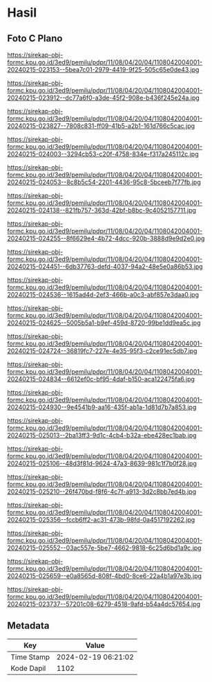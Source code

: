 # Hasil

## Foto C Plano

https://sirekap-obj-formc.kpu.go.id/3ed9/pemilu/pdpr/11/08/04/20/04/1108042004001-20240215-023153--5bea7c01-2979-4419-9f25-505c65e0de43.jpg

https://sirekap-obj-formc.kpu.go.id/3ed9/pemilu/pdpr/11/08/04/20/04/1108042004001-20240215-023912--dc77a6f0-a3de-45f2-908e-b436f245e24a.jpg

https://sirekap-obj-formc.kpu.go.id/3ed9/pemilu/pdpr/11/08/04/20/04/1108042004001-20240215-023827--7808c831-ff09-41b5-a2b1-161d766c5cac.jpg

https://sirekap-obj-formc.kpu.go.id/3ed9/pemilu/pdpr/11/08/04/20/04/1108042004001-20240215-024003--3294cb53-c20f-4758-834e-f317a245112c.jpg

https://sirekap-obj-formc.kpu.go.id/3ed9/pemilu/pdpr/11/08/04/20/04/1108042004001-20240215-024053--8c8b5c54-2201-4436-95c8-5bceeb7f77fb.jpg

https://sirekap-obj-formc.kpu.go.id/3ed9/pemilu/pdpr/11/08/04/20/04/1108042004001-20240215-024138--821fb757-363d-42bf-b8bc-9c4052157711.jpg

https://sirekap-obj-formc.kpu.go.id/3ed9/pemilu/pdpr/11/08/04/20/04/1108042004001-20240215-024255--8f6629e4-4b72-4dcc-920b-3888d9e9d2e0.jpg

https://sirekap-obj-formc.kpu.go.id/3ed9/pemilu/pdpr/11/08/04/20/04/1108042004001-20240215-024451--6db37763-defd-4037-94a2-48e5e0a86b53.jpg

https://sirekap-obj-formc.kpu.go.id/3ed9/pemilu/pdpr/11/08/04/20/04/1108042004001-20240215-024536--1615ad4d-2ef3-466b-a0c3-abf857e3daa0.jpg

https://sirekap-obj-formc.kpu.go.id/3ed9/pemilu/pdpr/11/08/04/20/04/1108042004001-20240215-024625--5005b5a1-b9ef-459d-8720-99be1dd9ea5c.jpg

https://sirekap-obj-formc.kpu.go.id/3ed9/pemilu/pdpr/11/08/04/20/04/1108042004001-20240215-024724--36819fc7-227e-4e35-95f3-c2ce91ec5db7.jpg

https://sirekap-obj-formc.kpu.go.id/3ed9/pemilu/pdpr/11/08/04/20/04/1108042004001-20240215-024834--6612ef0c-bf95-4daf-b150-aca122475fa6.jpg

https://sirekap-obj-formc.kpu.go.id/3ed9/pemilu/pdpr/11/08/04/20/04/1108042004001-20240215-024930--9e4541b9-aa16-435f-ab1a-1d81d7b7a853.jpg

https://sirekap-obj-formc.kpu.go.id/3ed9/pemilu/pdpr/11/08/04/20/04/1108042004001-20240215-025013--2ba13ff3-9d1c-4cb4-b32a-ebe428ec1bab.jpg

https://sirekap-obj-formc.kpu.go.id/3ed9/pemilu/pdpr/11/08/04/20/04/1108042004001-20240215-025106--48d3f81d-9624-47a3-8639-981c1f7b0f28.jpg

https://sirekap-obj-formc.kpu.go.id/3ed9/pemilu/pdpr/11/08/04/20/04/1108042004001-20240215-025210--26f470bd-f8f6-4c7f-a913-3d2c8bb7ed4b.jpg

https://sirekap-obj-formc.kpu.go.id/3ed9/pemilu/pdpr/11/08/04/20/04/1108042004001-20240215-025356--fccb6ff2-ac31-473b-98fd-0a4517192262.jpg

https://sirekap-obj-formc.kpu.go.id/3ed9/pemilu/pdpr/11/08/04/20/04/1108042004001-20240215-025552--03ac557e-5be7-4662-9818-6c25d6bd1a9c.jpg

https://sirekap-obj-formc.kpu.go.id/3ed9/pemilu/pdpr/11/08/04/20/04/1108042004001-20240215-025659--e0a8565d-808f-4bd0-8ce6-22a4b1a97e3b.jpg

https://sirekap-obj-formc.kpu.go.id/3ed9/pemilu/pdpr/11/08/04/20/04/1108042004001-20240215-023737--57201c08-6279-4518-9afd-b54a4dc57654.jpg


## Metadata

| Key        | Value               |
| ---------- | ------------------- |
| Time Stamp | 2024-02-19 06:21:02 |
| Kode Dapil | 1102                |



